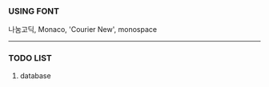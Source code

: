 
### USING FONT  
나눔고딕, Monaco, 'Courier New', monospace

------------


### TODO LIST  

1. database